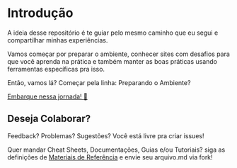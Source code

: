 # Introdução

A ideia desse repositório é te guiar pelo mesmo caminho que eu segui e compartilhar minhas experiências.

Vamos começar por preparar o ambiente, conhecer sites com desafios para que você aprenda na prática e também manter as boas práticas usando ferramentas específicas pra isso.

Então, vamos lá? Começar pela linha: Preparando o Ambiente?

[Embarque nessa jornada! :train:](https://github.com/danlongname/rubi-sobre-trilhos/blob/main/linhas/preparando-o-ambiente/README.md)

## Deseja Colaborar?

Feedback? Problemas? Sugestões? Você está livre pra criar issues! 

Quer mandar Cheat Sheets, Documentações, Guias e/ou Tutoriais? siga as definições de [Materiais de Referência](https://github.com/danlongname/rubi-sobre-trilhos/blob/main/materiais-de-referencia/README.md) e envie seu arquivo.md via fork!
